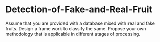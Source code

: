 # Detection-of-Fake-and-Real-Fruit
Assume that you are provided with a database mixed with real and fake fruits. Design a frame work to classify the same. Propose your own methodology that is applicable in different stages of processing.
